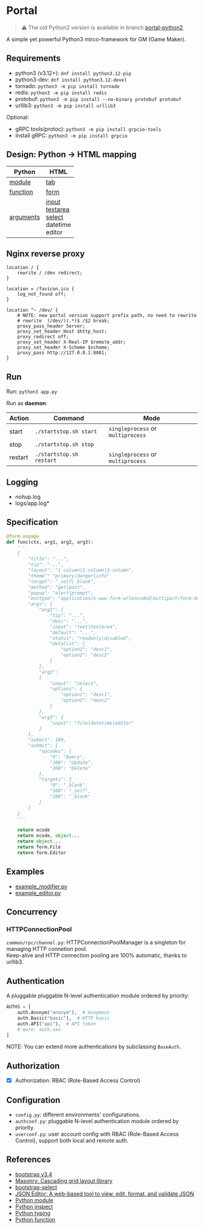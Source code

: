 # Portal

> ⚠️ The old Python2 version is available in branch [portal-python2](https://github.com/wenchy/portal/tree/portal-python2).

A simple yet powerful Python3 mirco-framework for GM (Game Maker).

## Requirements

- python3 (v3.12+): `dnf install python3.12-pip`
- python3-dev: `dnf install python3.12-devel`
- tornado: `python3 -m pip install tornado`
- redis: `python3 -m pip install redis`
- protobuf: `python3 -m pip install --no-binary protobuf protobuf`
- urllib3: `python3 -m pip install urllib3`

Optional:
- gRPC tools(protoc): `python3 -m pip install grpcio-tools`
- Install gRPC: `python3 -m pip install grpcio`


## Design: Python -> HTML mapping

| Python                                                                                      | HTML                                                                                                                                                                                                                                                                   |
| ------------------------------------------------------------------------------------------- | ---------------------------------------------------------------------------------------------------------------------------------------------------------------------------------------------------------------------------------------------------------------------- |
| [module](https://docs.python.org/3/tutorial/modules.html)                                   | [tab](https://getbootstrap.com/docs/3.4/components/#nav-tabs)                                                                                                                                                                                                          |
| [function](https://docs.python.org/3/tutorial/controlflow.html#defining-functions)          | [form](https://developer.mozilla.org/en-US/docs/Web/HTML/Element/form)                                                                                                                                                                                                 |
| [arguments](https://docs.python.org/3/tutorial/controlflow.html#more-on-defining-functions) | [input](https://developer.mozilla.org/en-US/docs/Web/HTML/Element/input) <br> [textarea](https://developer.mozilla.org/en-US/docs/Web/HTML/Element/textarea) <br> [select](https://developer.mozilla.org/en-US/docs/Web/HTML/Element/select) <br> datetime <br> editor |

## Nginx reverse proxy

```nginx
location / {
    rewrite / /dev redirect;
}

location = /favicon.ico {
    log_not_found off;
}

location ^~ /dev/ {
    # NOTE: new portal version support prefix path, no need to rewrite
    # rewrite  (/dev/)(.*)$ /$2 break;
    proxy_pass_header Server;
    proxy_set_header Host $http_host;
    proxy_redirect off;
    proxy_set_header X-Real-IP $remote_addr;
    proxy_set_header X-Scheme $scheme;
    proxy_pass http://127.0.0.1:8001;
}
```

## Run

Run: `python3 app.py`

Run as **daemon**:

| Action  | Command                  | Mode                              |
| ------- | ------------------------ | --------------------------------- |
| start   | `./startstop.sh start`   | `singleprocess` or `multiprocess` |
| stop    | `./startstop.sh stop`    |                                   |
| restart | `./startstop.sh restart` | `singleprocess` or `multiprocess` |

## Logging

- nohup.log
- logs/app.log*
 

## Specification

```python
@form.onpage
def func(ctx, arg1, arg2, arg3):
    '''
    {
        "title": "...",
        "tip": "...",
        "layout": "1-column|2-column|3-column",
        "theme"" "primary|danger|info"
        "target": "_self|_blank",
        "method": "get|post",
        "popup": "alert|prompt",
        "enctype": "application/x-www-form-urlencoded|multipart/form-data",
        "args": {
            "arg1": {
                "tip": "...",
                "desc": "...",
                "input": "text|textarea",
                "default": "...",
                "status": "readonly|disabled",
                "datalist": {
                    "option1": "desc1",
                    "option2": "desc2"
                }
            },
            "arg2":
            {
                "input": "select",
                "options": {
                    "option1": "desc1",
                    "option2": "desc2"
                }
            },
            "arg3": {
                "input": "file|datetime|editor"
            }
        },
        "submit": 100,
        "submit": {
            "opcodes": {
                "0": "Query",
                "100": "Update",
                "200": "Delete"
            },
            "targets": {
                "0": "_blank",
                "100": "_self",
                "200": "_blank"
            }
        }
    }
    '''

    return ecode
    return ecode, object...
    return object...
    return form.File
    return form.Editor
```

## Examples

- [example_modifier.py](controller/index/example_modifier.py)
- [example_editor.py](controller/index/example_editor.py)


## Concurrency

### HTTPConnectionPool

`common/rpc/channel.py`: HTTPConnectionPoolManager is a singleton for managing HTTP connetion pool.  
Keep-alive and HTTP connection pooling are 100% automatic, thanks to urllib3.

## Authentication

A pluggable pluggable N-level authentication module ordered by priority:
```python
AUTHS = [
    auth.Anonym("anonym"),  # Anoymous
    auth.Basic("basic"),  # HTTP basic
    auth.API("api"),  # API token
    # more: auth.xxx
]
```

NOTE: You can extend more authentications by subclassing `BaseAuth`.

## Authorization

- [x] Authorization: RBAC (Role-Based Access Control)

## Configuration

- `config.py`: different environments' configurations.
- `authconf.py`: pluggable N-level authentication module ordered by priority.
- `userconf.py`: user account config with RBAC (Role-Based Access Control), support both local and remote auth.

## References

- [bootstrap v3.4](https://getbootstrap.com/docs/3.4/)
- [Masonry: Cascading grid layout library](https://masonry.desandro.com/)
- [bootstrap-select](https://developer.snapappointments.com/bootstrap-select/)
- [JSON Editor: A web-based tool to view, edit, format, and validate JSON](https://github.com/josdejong/jsoneditor)
- [Python module](https://docs.python.org/3/tutorial/modules.html)
- [Python inspect](https://docs.python.org/3/library/inspect.html)
- [Python typing](https://docs.python.org/3/library/typing.html)
- [Python function](https://docs.python.org/3/tutorial/controlflow.html#defining-functions)
